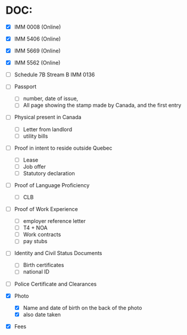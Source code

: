 # DOC:
- [x] IMM 0008 (Online)
- [x] IMM 5406  (Online)
- [x] IMM 5669 (Online)
- [x] IMM 5562 (Online)  
- [ ] Schedule 7B Stream B IMM 0136

- [ ] Passport
	- [ ] number, date of issue,
	- [ ] All page showing the stamp made by Canada, and the first entry
- [ ] Physical present in Canada
	- [ ] Letter from landlord
	- [ ] utility bills
- [ ] Proof in intent to reside outside Quebec
	- [ ] Lease 
	- [ ] Job offer
	- [ ] Statutory declaration
- [ ] Proof of Language Proficiency
	- [ ] CLB
- [ ] Proof of Work Experience
	- [ ] employer reference letter
	- [ ] T4 + NOA
	- [ ] Work contracts
	- [ ] pay stubs
- [ ] Identity and Civil Status Documents
	- [ ] Birth certificates
	- [ ]  national ID
- [ ] Police Certificate and Clearances
- [x] Photo
	- [x] Name and date of birth on the back of the photo
	- [x] also date taken
- [x] Fees